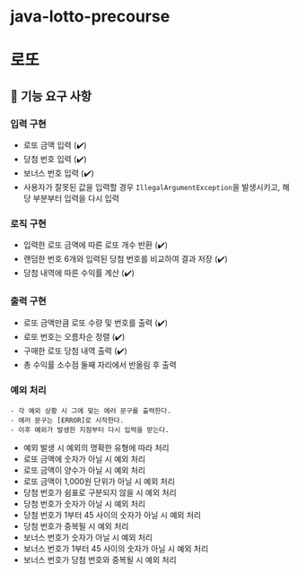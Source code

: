 # java-lotto-precourse
# 로또
## 🧰 기능 요구 사항

### 입력 구현
- 로또 금액 입력 (✔️)
- 당첨 번호 입력 (✔️)
- 보너스 번호 입력 (✔️)
- 사용자가 잘못된 값을 입력할 경우 `IllegalArgumentException`을 발생시키고, 해당 부분부터 입력을 다시 입력

### 로직 구현
- 입력한 로또 금액에 따른 로또 개수 반환 (✔️) 
- 랜덤한 번호 6개와 입력된 당첨 번호를 비교하여 결과 저장 (✔️)
- 당첨 내역에 따른 수익률 계산 (✔️)

### 출력 구현
- 로또 금액만큼 로또 수량 및 번호를 출력 (✔️)
- 로또 번호는 오름차순 정렬 (✔️)
- 구매한 로또 당첨 내역 출력 (✔️)
- 총 수익률 소수점 둘째 자리에서 반올림 후 출력

### 예외 처리
```
- 각 예외 상황 시 그에 맞는 에러 문구를 출력한다.
- 에러 문구는 [ERROR]로 시작한다.
- 이후 예외가 발생한 지점부터 다시 입력을 받는다.
```
- 예외 발생 시 예외의 명확한 유형에 따라 처리
- 로또 금액에 숫자가 아닐 시 예외 처리
- 로또 금액이 양수가 아닐 시 예외 처리
- 로또 금액이 1,000원 단위가 아닐 시 예외 처리
- 당첨 번호가 쉼표로 구분되지 않을 시 예외 처리
- 당첨 번호가 숫자가 아닐 시 예외 처리
- 당첨 번호가 1부터 45 사이의 숫자가 아닐 시 예외 처리
- 당첨 번호가 중복될 시 예외 처리
- 보너스 번호가 숫자가 아닐 시 예외 처리
- 보너스 번호가 1부터 45 사이의 숫자가 아닐 시 예외 처리
- 보너스 번호가 당첨 번호와 중복될 시 예외 처리

